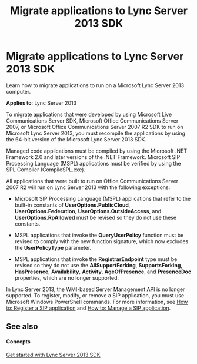 ﻿---
title: Migrate applications to Lync Server 2013 SDK
TOCTitle: Migrate applications to Lync Server 2013 SDK
ms:assetid: 5e311480-1ab4-4a2a-88a8-c7f5015494e8
ms:mtpsurl: https://msdn.microsoft.com/library/Dn439061(v=office.15)
ms:contentKeyID: 57096217
ms.date: 07/24/2014
mtps_version: v=office.15
---

# Migrate applications to Lync Server 2013 SDK

Learn how to migrate applications to run on a Microsoft Lync Server 2013 computer.


**Applies to**: Lync Server 2013

To migrate applications that were developed by using Microsoft Live Communications Server SDK, Microsoft Office Communications Server 2007, or Microsoft Office Communications Server 2007 R2 SDK to run on Microsoft Lync Server 2013, you must recompile the applications by using the 64-bit version of the Microsoft Lync Server 2013 SDK.

Managed code applications must be compiled by using the Microsoft .NET Framework 2.0 and later versions of the .NET Framework. Microsoft SIP Processing Language (MSPL) applications must be verified by using the SPL Compiler (CompileSPL.exe).

All applications that were built to run on Office Communications Server 2007 R2 will run on Lync Server 2013 with the following exceptions:

  - Microsoft SIP Processing Language (MSPL) applications that refer to the built-in constants of **UserOptions.PublicCloud**, **UserOptions.Federation**, **UserOptions.OutsideAccess**, and **UserOptions.RpAllowed** must be revised so they do not use these constants.

  - MSPL applications that invoke the **QueryUserPolicy** function must be revised to comply with the new function signature, which now excludes the **UserPolicyType** parameter.

  - MSPL applications that invoke the **RegistrarEndpoint** type must be revised so they do not use the **AllSupportForking**, **SupportsForking**, **HasPresence**, **Availability**, **Activity**, **AgeOfPresence**, and **PresenceDoc** properties, which are no longer supported.

In Lync Server 2013, the WMI-based Server Management API is no longer supported. To register, modify, or remove a SIP application, you must use Microsoft Windows PowerShell commands. For more information, see [How to: Register a SIP application](how-to-register-a-sip-application.md) and [How to: Manage a SIP application](how-to-manage-a-sip-application.md).

## See also

#### Concepts

[Get started with Lync Server 2013 SDK](get-started-with-lync-server-2013-sdk.md)

